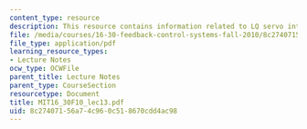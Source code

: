 ```yaml
---
content_type: resource
description: This resource contains information related to LQ servo introduction.
file: /media/courses/16-30-feedback-control-systems-fall-2010/8c27407156a74c960c518670cdd4ac98_MIT16_30F10_lec13.pdf
file_type: application/pdf
learning_resource_types:
- Lecture Notes
ocw_type: OCWFile
parent_title: Lecture Notes
parent_type: CourseSection
resourcetype: Document
title: MIT16_30F10_lec13.pdf
uid: 8c274071-56a7-4c96-0c51-8670cdd4ac98
---
```

